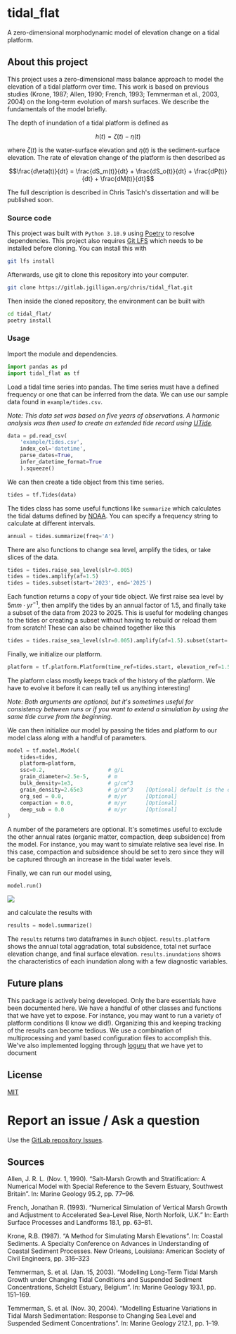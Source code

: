 # tidal_flat

A zero-dimensional morphodynamic model of elevation change on a tidal platform.

## About this project

This project uses a zero-dimensional mass balance approach to model the elevation of a tidal platform over time. This work is based on previous studies (Krone, 1987; Allen, 1990; French, 1993; Temmerman et al., 2003, 2004) on the long-term evolution of marsh surfaces. We describe the fundamentals of the model briefly.

The depth of inundation of a tidal platform is defined as

```math
h(t) = \zeta(t) - \eta(t)
```

where $`\zeta(t)`$ is the water-surface elevation and $`\eta(t)`$ is the sediment-surface elevation. The rate of elevation change of the platform is then described as

```math
\frac{d\eta(t)}{dt} = \frac{dS_m(t)}{dt} + \frac{dS_o(t)}{dt} + \frac{dP(t)}{dt} + \frac{dM(t)}{dt}
```

The full description is described in Chris Tasich's dissertation and will be published soon.

### Source code

This project was built with `Python 3.10.9` using [Poetry](https://python-poetry.org/) to resolve dependencies. This project also requires [Git LFS](https://git-lfs.com/) which needs to be installed before cloning. You can install this with

```sh
git lfs install
```

Afterwards, use git to clone this repository into your computer.

```sh
git clone https://gitlab.jgilligan.org/chris/tidal_flat.git
```

Then inside the cloned repository, the environment can be built with

```sh
cd tidal_flat/
poetry install
```

### Usage

Import the module and dependencies.

```python
import pandas as pd
import tidal_flat as tf
```

Load a tidal time series into pandas. The time series must have a defined frequency or one that can be inferred from the data. We can use our sample data found in `example/tides.csv`.

*Note: This data set was based on five years of observations. A harmonic analysis was then used to create an extended tide record using [UTide](https://github.com/wesleybowman/UTide).*

```python
data = pd.read_csv(
    'example/tides.csv',
    index_col='datetime',
    parse_dates=True,
    infer_datetime_format=True
    ).squeeze()
```

We can then create a tide object from this time series.

```python
tides = tf.Tides(data)
```

The tides class has some useful functions like `summarize` which calculates the tidal datums defined by [NOAA](https://tidesandcurrents.noaa.gov/datum_options.html). You can specify a frequency string to calculate at different intervals.

```python
annual = tides.summarize(freq='A')
```

There are also functions to change sea level, amplify the tides, or take slices of the data.

```python
tides = tides.raise_sea_level(slr=0.005)
tides = tides.amplify(af=1.5)
tides = tides.subset(start='2023', end='2025')
```

Each function returns a copy of your tide object. We first raise sea level by $`5 mm \cdot yr^{-1}`$, then amplify the tides by an annual factor of $`1.5`$, and finally take a subset of the data from 2023 to 2025. This is useful for modeling changes to the tides or creating a subset without having to rebuild or reload them from scratch! These can also be chained together like this

```python
tides = tides.raise_sea_level(slr=0.005).amplify(af=1.5).subset(start='2023', end='2025')
```

Finally, we initialize our platform.

```python
platform = tf.platform.Platform(time_ref=tides.start, elevation_ref=1.5)
```

The platform class mostly keeps track of the history of the platform. We have to evolve it before it can really tell us anything interesting!

*Note: Both arguments are optional, but it's sometimes useful for consistency between runs or if you want to extend a simulation by using the same tide curve from the beginning.*

We can then initialize our model by passing the tides and platform to our model class along with a handful of parameters.

```python
model = tf.model.Model(
    tides=tides,
    platform=platform,
    ssc=0.2,                    # g/L
    grain_diameter=2.5e-5,      # m
    bulk_density=1e3,           # g/cm^3
    grain_density=2.65e3        # g/cm^3    [Optional] default is the density of a quartz grain
    org_sed = 0.0,              # m/yr      [Optional]
    compaction = 0.0,           # m/yr      [Optional]
    deep_sub = 0.0              # m/yr      [Optional]
)
```
A number of the parameters are optional. It's sometimes useful to exclude the other annual rates (organic matter, compaction, deep subsidence) from the model. For instance, you may want to simulate relative sea level rise. In this case, compaction and subsidence should be set to zero since they will be captured through an increase in the tidal water levels.

Finally, we can run our model using,

```python
model.run()
```
![](images/simulation.gif)

and calculate the results with

```python
results = model.summarize()
```

The `results` returns two dataframes in `Bunch` object. `results.platform` shows the annual total aggradation, total subsidence, total net surface elevation change, and final surface elevation. `results.inundations` shows the characteristics of each inundation along with a few diagnostic variables.

## Future plans

This package is actively being developed. Only the bare essentials have been documented here. We have a handful of other classes and functions that we have yet to expose. For instance, you may want to run a variety of platform conditions (I know we did!). Organizing this and keeping tracking of the results can become tedious. We use a combination of multiprocessing and yaml based configuration files to accomplish this. We've also implemented logging through [loguru](https://github.com/Delgan/loguru) that we have yet to document

## License

[MIT](LICENSE)


# Report an issue / Ask a question
Use the [GitLab repository Issues](https://gitlab.jgilligan.org/chris/tidal_flat/-/issues).

## Sources

Allen, J. R. L. (Nov. 1, 1990). “Salt-Marsh Growth and Stratification: A Numerical Model with Special Reference to the Severn Estuary, Southwest Britain”. In: Marine Geology 95.2, pp. 77–96.

French, Jonathan R. (1993). “Numerical Simulation of Vertical Marsh Growth and Adjustment to Accelerated Sea-Level Rise, North Norfolk, U.K.” In: Earth Surface Processes and Landforms 18.1, pp. 63–81.

Krone, R.B. (1987). “A Method for Simulating Marsh Elevations”. In: Coastal Sediments. A Specialty Conference on Advances in Understanding of Coastal Sediment Processes. New Orleans, Louisiana: American Society of Civil Engineers, pp. 316–323

Temmerman, S. et al. (Jan. 15, 2003). “Modelling Long-Term Tidal Marsh Growth under Changing Tidal Conditions and Suspended Sediment Concentrations, Scheldt Estuary, Belgium”. In: Marine Geology 193.1, pp. 151–169.

Temmerman, S. et al. (Nov. 30, 2004). “Modelling Estuarine Variations in Tidal Marsh Sedimentation: Response to Changing Sea Level and Suspended Sediment Concentrations”. In: Marine Geology 212.1, pp. 1–19.
